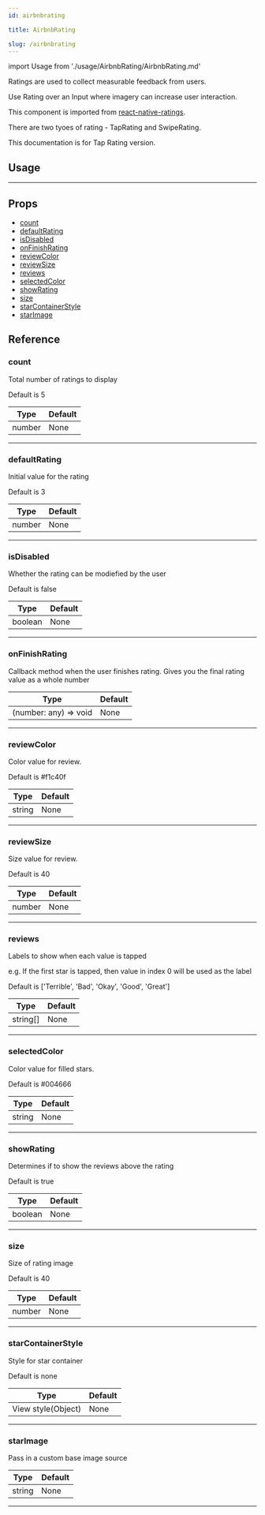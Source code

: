```yaml
---
id: airbnbrating

title: AirbnbRating

slug: /airbnbrating
---
```


import Usage from './usage/AirbnbRating/AirbnbRating.md'

Ratings are used to collect measurable feedback from users.

Use Rating over an Input where imagery can increase user interaction.

This component is imported from [react-native-ratings](https://github.com/Monte9/react-native-ratings).

There are two tyoes of rating - TapRating and SwipeRating.

This documentation is for Tap Rating version.

## Usage

<Usage />

---

## Props

- [count](#count)
- [defaultRating](#defaultRating)
- [isDisabled](#isDisabled)
- [onFinishRating](#onFinishRating)
- [reviewColor](#reviewColor)
- [reviewSize](#reviewSize)
- [reviews](#reviews)
- [selectedColor](#selectedColor)
- [showRating](#showRating)
- [size](#size)
- [starContainerStyle](#starContainerStyle)
- [starImage](#starImage)

## Reference

### count

Total number of ratings to display

Default is 5

| Type   | Default |
| ------ | ------- |
| number | None    |

---

### defaultRating

Initial value for the rating

Default is 3

| Type   | Default |
| ------ | ------- |
| number | None    |

---

### isDisabled

Whether the rating can be modiefied by the user

Default is false

| Type    | Default |
| ------- | ------- |
| boolean | None    |

---

### onFinishRating

Callback method when the user finishes rating. Gives you the final rating value as a whole number

| Type                  | Default |
| --------------------- | ------- |
| (number: any) => void | None    |

---

### reviewColor

Color value for review.

Default is #f1c40f

| Type   | Default |
| ------ | ------- |
| string | None    |

---

### reviewSize

Size value for review.

Default is 40

| Type   | Default |
| ------ | ------- |
| number | None    |

---

### reviews

Labels to show when each value is tapped

e.g. If the first star is tapped, then value in index 0 will be used as the label

Default is ['Terrible', 'Bad', 'Okay', 'Good', 'Great']

| Type     | Default |
| -------- | ------- |
| string[] | None    |

---

### selectedColor

Color value for filled stars.

Default is #004666

| Type   | Default |
| ------ | ------- |
| string | None    |

---

### showRating

Determines if to show the reviews above the rating

Default is true

| Type    | Default |
| ------- | ------- |
| boolean | None    |

---

### size

Size of rating image

Default is 40

| Type   | Default |
| ------ | ------- |
| number | None    |

---

### starContainerStyle

Style for star container

Default is none

| Type               | Default |
| ------------------ | ------- |
| View style(Object) | None    |

---

### starImage

Pass in a custom base image source

| Type   | Default |
| ------ | ------- |
| string | None    |

---
